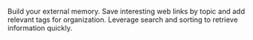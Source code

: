 Build your external memory. Save interesting web links by topic and add relevant tags for organization. Leverage search and sorting to retrieve information quickly.